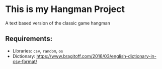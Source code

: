 # This is my Hangman Project

A text based version of the classic game hangman

## Requirements:  
* Libraries: `csv`, `random`, `os`
* Dictionary: https://www.bragitoff.com/2016/03/english-dictionary-in-csv-format/


